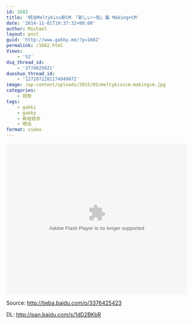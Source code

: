 ```yaml
---
id: 1682
title: '明治Meltykiss新CM 「新しい一粒」篇 Making+CM'
date: '2014-11-01T19:37:32+08:00'
author: Michael
layout: post
guid: 'http://www.gakky.me/?p=1682'
permalink: /1682.html
Views:
    - '52'
dsq_thread_id:
    - '3774025021'
duoshuo_thread_id:
    - '1272072281174049672'
image: /wp-content/uploads/2015/05/meltykisscm-makingcm.jpg
categories:
    - 视频
tags:
    - gakki
    - gakky
    - 新垣结衣
    - 明治
format: video
---
```


<embed align="middle" height="400" src="http://player.youku.com/player.php/sid/XODEzMTY2MDM2/v.swf" type="application/x-shockwave-flash" width="480"></embed>

Source: http://tieba.baidu.com/p/3376425423

DL: <http://pan.baidu.com/s/1dD2BKbR>